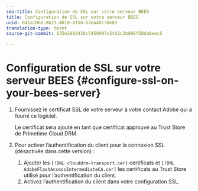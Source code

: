```yaml
---
seo-title: Configuration de SSL sur votre serveur BEES
title: Configuration de SSL sur votre serveur BEES
uuid: 041a106e-8b21-4018-815d-b7ea48c3de03
translation-type: tm+mt
source-git-commit: 635e2893439c5459907c54d2c3bd86f58da0eec5

---
```



# Configuration de SSL sur votre serveur BEES {#configure-ssl-on-your-bees-server}

1. Fournissez le certificat SSL de votre serveur à votre contact Adobe qui a fourni ce logiciel.

   Le certificat sera ajouté en tant que certificat approuvé au Trust Store de Primetime Cloud DRM.
1. Pour activer l’authentification du client pour la connexion SSL (désactivée dans cette version) :
   1. Ajouter les `[!DNL clouddrm-transport.cer]` certificats et `[!DNL AdobeFlashAccessIntermediateCA.cer]` les certificats au Trust Store utilisé pour l’authentification du client.
   1. Activez l’authentification du client dans votre configuration SSL.
